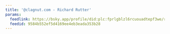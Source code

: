 ```yaml
---
title: '@clagnut.com - Richard Rutter'
params:
  feedlink: https://bsky.app/profile/did:plc:fprlgblzl6rcuouadtepf3we/rss
  feedid: 9584b552ef5d4169ee4eb3eada353b28
---
```

